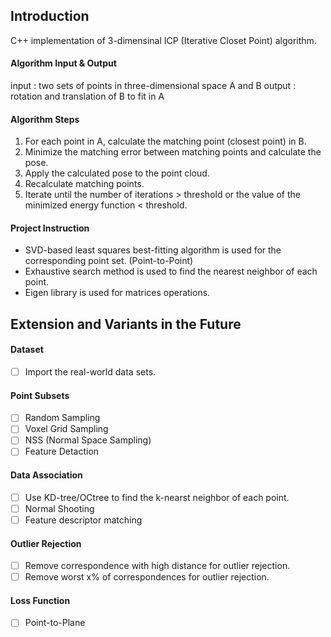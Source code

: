 ## Introduction 
C++ implementation of 3-dimensinal ICP (Iterative Closet Point) algorithm. 

#### Algorithm Input & Output
input : two sets of points in three-dimensional space A and B
output : rotation and translation of B to fit in A


#### Algorithm Steps
1. For each point in A, calculate the matching point (closest point) in B.
2. Minimize the matching error between matching points and calculate the pose.
3. Apply the calculated pose to the point cloud.
4. Recalculate matching points.
5. Iterate until the number of iterations > threshold or the value of the minimized energy function < threshold.

#### Project Instruction
- SVD-based least squares best-fitting algorithm is used for the corresponding point set. (Point-to-Point)
- Exhaustive search method is used to find the nearest neighbor of each point.
- Eigen library is used for matrices operations.


## Extension and Variants in the Future

#### Dataset

 - [ ] Import the real-world data sets.

#### Point Subsets
 - [ ] Random Sampling
 - [ ] Voxel Grid Sampling
 - [ ] NSS (Normal Space Sampling)
 - [ ] Feature Detaction

#### Data Association
 - [ ] Use KD-tree/OCtree
  to find the k-nearst neighbor of each point. 
 - [ ] Normal Shooting
 - [ ] Feature descriptor matching

#### Outlier Rejection
 - [ ] Remove correspondence with high distance for outlier rejection.
 - [ ] Remove worst x% of correspondences for outlier rejection.

#### Loss Function
 - [ ] Point-to-Plane


